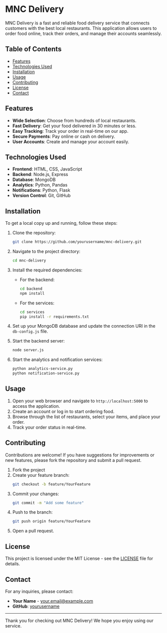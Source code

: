 # MNC Delivery

MNC Delivery is a fast and reliable food delivery service that connects customers with the best local restaurants. This application allows users to order food online, track their orders, and manage their accounts seamlessly.

## Table of Contents

- [Features](#features)
- [Technologies Used](#technologies-used)
- [Installation](#installation)
- [Usage](#usage)
- [Contributing](#contributing)
- [License](#license)
- [Contact](#contact)

## Features

- **Wide Selection**: Choose from hundreds of local restaurants.
- **Fast Delivery**: Get your food delivered in 30 minutes or less.
- **Easy Tracking**: Track your order in real-time on our app.
- **Secure Payments**: Pay online or cash on delivery.
- **User  Accounts**: Create and manage your account easily.

## Technologies Used

- **Frontend**: HTML, CSS, JavaScript
- **Backend**: Node.js, Express
- **Database**: MongoDB
- **Analytics**: Python, Pandas
- **Notifications**: Python, Flask
- **Version Control**: Git, GitHub

## Installation

To get a local copy up and running, follow these steps:

1. Clone the repository:
   ```bash
   git clone https://github.com/yourusername/mnc-delivery.git
   ```
2. Navigate to the project directory:
   ```bash
   cd mnc-delivery
   ```
3. Install the required dependencies:
   - For the backend:
     ```bash
     cd backend
     npm install
     ```
   - For the services:
     ```bash
     cd services
     pip install -r requirements.txt
     ```

4. Set up your MongoDB database and update the connection URI in the `db-config.js` file.

5. Start the backend server:
   ```bash
   node server.js
   ```

6. Start the analytics and notification services:
   ```bash
   python analytics-service.py
   python notification-service.py
   ```

## Usage

1. Open your web browser and navigate to `http://localhost:5000` to access the application.
2. Create an account or log in to start ordering food.
3. Browse through the list of restaurants, select your items, and place your order.
4. Track your order status in real-time.

## Contributing

Contributions are welcome! If you have suggestions for improvements or new features, please fork the repository and submit a pull request.

1. Fork the project
2. Create your feature branch:
   ```bash
   git checkout -b feature/YourFeature
   ```
3. Commit your changes:
   ```bash
   git commit -m "Add some feature"
   ```
4. Push to the branch:
   ```bash
   git push origin feature/YourFeature
   ```
5. Open a pull request.

## License

This project is licensed under the MIT License - see the [LICENSE](LICENSE) file for details.

## Contact

For any inquiries, please contact:

- **Your Name** - [your.email@example.com](mailto:mcmonistone@gmail.com)
- **GitHub**: [yourusername](https://github.com/Mcmoni)

---

Thank you for checking out MNC Delivery! We hope you enjoy using our service.
